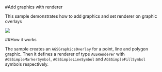 #Add graphics with renderer

This sample demonstrates how to add graphics and set renderer on graphic overlays

![](image1.png)

##How it works

The sample creates an `AGSGraphicsOverlay` for a point, line and polygon graphic. Then it defines a renderer of type `AGSRenderer` with `AGSSimpleMarkerSymbol`, `AGSSimpleLineSymbol` and `AGSSimpleFillSymbol` symbols respectively.




